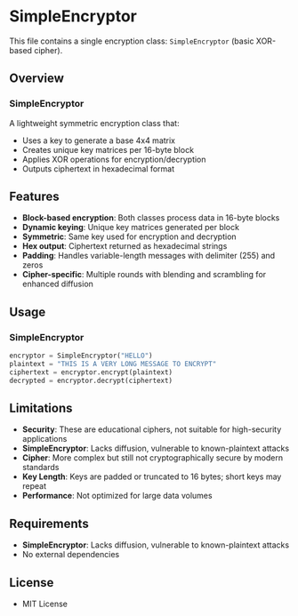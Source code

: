 # SimpleEncryptor

This file contains a single encryption class: `SimpleEncryptor` (basic XOR-based cipher).

## Overview

### SimpleEncryptor
A lightweight symmetric encryption class that:
- Uses a key to generate a base 4x4 matrix
- Creates unique key matrices per 16-byte block
- Applies XOR operations for encryption/decryption
- Outputs ciphertext in hexadecimal format


## Features
- **Block-based encryption**: Both classes process data in 16-byte blocks
- **Dynamic keying**: Unique key matrices generated per block
- **Symmetric**: Same key used for encryption and decryption
- **Hex output**: Ciphertext returned as hexadecimal strings
- **Padding**: Handles variable-length messages with delimiter (255) and zeros
- **Cipher-specific**: Multiple rounds with blending and scrambling for enhanced diffusion

## Usage

### SimpleEncryptor
```python
encryptor = SimpleEncryptor("HELLO")
plaintext = "THIS IS A VERY LONG MESSAGE TO ENCRYPT"
ciphertext = encryptor.encrypt(plaintext)
decrypted = encryptor.decrypt(ciphertext)
```
## Limitations

- **Security**: These are educational ciphers, not suitable for high-security applications
- **SimpleEncryptor**: Lacks diffusion, vulnerable to known-plaintext attacks
- **Cipher**: More complex but still not cryptographically secure by modern standards
- **Key Length**: Keys are padded or truncated to 16 bytes; short keys may repeat
- **Performance**: Not optimized for large data volumes

## Requirements
- **SimpleEncryptor**: Lacks diffusion, vulnerable to known-plaintext attacks
- No external dependencies

## License

- MIT License